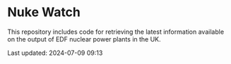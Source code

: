 # Nuke Watch

This repository includes code for retrieving the latest information available on the output of EDF nuclear power plants in the UK.

Last updated: 2024-07-09 09:13